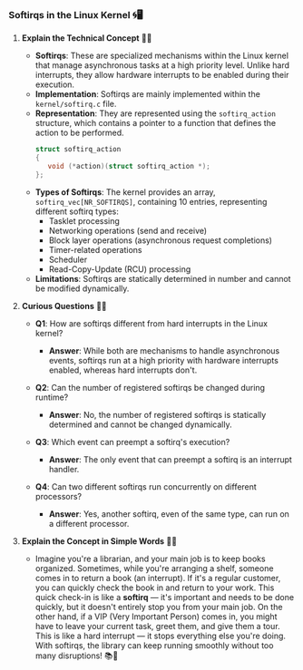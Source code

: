 ### Softirqs in the Linux Kernel 🌀🖥️

1. **Explain the Technical Concept** 📘✨

   - **Softirqs**: These are specialized mechanisms within the Linux kernel that manage asynchronous tasks at a high priority level. Unlike hard interrupts, they allow hardware interrupts to be enabled during their execution.
   - **Implementation**: Softirqs are mainly implemented within the `kernel/softirq.c` file.
   - **Representation**: They are represented using the `softirq_action` structure, which contains a pointer to a function that defines the action to be performed.
     ```c
     struct softirq_action
     {
        void (*action)(struct softirq_action *);
     };
     ```
   - **Types of Softirqs**: The kernel provides an array, `softirq_vec[NR_SOFTIRQS]`, containing 10 entries, representing different softirq types:
     - Tasklet processing
     - Networking operations (send and receive)
     - Block layer operations (asynchronous request completions)
     - Timer-related operations
     - Scheduler
     - Read-Copy-Update (RCU) processing
   - **Limitations**: Softirqs are statically determined in number and cannot be modified dynamically.

2. **Curious Questions** 🤔💡
   
   - **Q1**: How are softirqs different from hard interrupts in the Linux kernel?
     - **Answer**: While both are mechanisms to handle asynchronous events, softirqs run at a high priority with hardware interrupts enabled, whereas hard interrupts don't.
     
   - **Q2**: Can the number of registered softirqs be changed during runtime?
     - **Answer**: No, the number of registered softirqs is statically determined and cannot be changed dynamically.
   
   - **Q3**: Which event can preempt a softirq's execution?
     - **Answer**: The only event that can preempt a softirq is an interrupt handler.
     
   - **Q4**: Can two different softirqs run concurrently on different processors?
     - **Answer**: Yes, another softirq, even of the same type, can run on a different processor.

3. **Explain the Concept in Simple Words** 🎈🍎

   - Imagine you're a librarian, and your main job is to keep books organized. Sometimes, while you're arranging a shelf, someone comes in to return a book (an interrupt). If it's a regular customer, you can quickly check the book in and return to your work. This quick check-in is like a **softirq** — it's important and needs to be done quickly, but it doesn't entirely stop you from your main job. On the other hand, if a VIP (Very Important Person) comes in, you might have to leave your current task, greet them, and give them a tour. This is like a hard interrupt — it stops everything else you're doing. With softirqs, the library can keep running smoothly without too many disruptions! 📚🚀